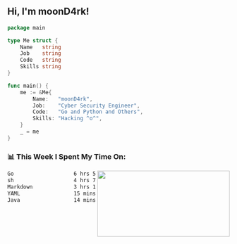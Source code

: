 <h2> Hi, I'm moonD4rk!</h2>

```go
package main

type Me struct {
	Name   string
	Job    string
	Code   string
	Skills string
}

func main() {
	me := &Me{
		Name:   "moonD4rk",
		Job:    "Cyber Security Engineer",
		Code:   "Go and Python and Others",
		Skills: "Hacking ^o^",
	}
	_ = me
}
```

<h3>📊 This Week I Spent My Time On:</h3>
<img align='right' src="https://github-readme-stats.vercel.app/api?username=moond4rk&show_icons=true&theme=radical", width="300" height="150">

<!--START_SECTION:waka-->

```txt
Go                   6 hrs 53 mins   ███████████▒░░░░░░░░░░░░░   44.99 %
sh                   4 hrs 7 mins    ██████▓░░░░░░░░░░░░░░░░░░   26.97 %
Markdown             3 hrs 17 mins   █████▒░░░░░░░░░░░░░░░░░░░   21.47 %
YAML                 15 mins         ▒░░░░░░░░░░░░░░░░░░░░░░░░   01.73 %
Java                 14 mins         ▒░░░░░░░░░░░░░░░░░░░░░░░░   01.59 %
```

<!--END_SECTION:waka-->

